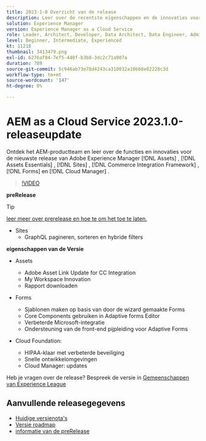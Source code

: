 ```yaml
---
title: 2023-1-0 Overzicht van de release
description: Leer over de recentste eigenschappen en de innovaties voor 2023-1-0 versie voor Adobe Experience Manager  [!DNL Assets Essentials], [!DNL Sites], [!DNL Screens], [!DNL Forms]  en  [!DNL Cloud Foundation]
solution: Experience Manager
version: Experience Manager as a Cloud Service
role: Leader, Architect, Developer, Data Architect, Data Engineer, Admin, User
level: Beginner, Intermediate, Experienced
kt: 11218
thumbnail: 3413479.png
exl-id: 6276af84-7ef5-440f-b3b8-3dc2c71a907a
duration: 789
source-git-commit: 5c946ab73e78d4243ca310032a10bb8e82228c3d
workflow-type: tm+mt
source-wordcount: '147'
ht-degree: 0%

---
```


# AEM as a Cloud Service 2023.1.0-releaseupdate

Ontdek het AEM-productteam en leer over de functies en innovaties voor de nieuwste release van Adobe Experience Manager [!DNL Assets] , [!DNL Assets Essentials] , [!DNL Sites] , [!DNL Commerce Integration Framework] , [!DNL Forms] en [!DNL Cloud Manager] .

>[!VIDEO](https://video.tv.adobe.com/v/3413479/?quality=12&learn=on)

**preRelease**

>[!TIP]
>
>[ leer meer over prerelease en hoe te om het toe te laten.](https://experienceleague.adobe.com/docs/experience-manager-cloud-service/content/release-notes/prerelease.html)

* Sites
   * GraphQL pagineren, sorteren en hybride filters

**eigenschappen van de Versie**

* Assets
   * Adobe Asset Link Update for CC Integration
   * My Workspace Innovation
   * Rapport downloaden

* Forms
   * Sjablonen maken op basis van door de wizard gemaakte Forms
   * Core Components gebruiken in Adaptive forms Editor
   * Verbeterde Microsoft-integratie
   * Ondersteuning van de front-end pijpleiding voor Adaptive Forms

* Cloud Foundation:
   * HIPAA-klaar met verbeterde beveiliging
   * Snelle ontwikkelomgevingen
   * Cloud Manager: updates

Heb je vragen over de release?  Bespreek de versie in [ Gemeenschappen van Experience League ](https://adobe.ly/3RPNYZF)

## Aanvullende releasegegevens

* [ Huidige versienota&#39;s ](https://experienceleague.adobe.com/docs/experience-manager-cloud-service/content/release-notes/home.html)
* [ Versie roadmap ](https://experienceleague.adobe.com/docs/experience-manager-release-information/aem-release-updates/update-releases-roadmap.html)
* [ informatie van de preRelease ](https://experienceleague.adobe.com/docs/experience-manager-cloud-service/content/release-notes/prerelease.html)
